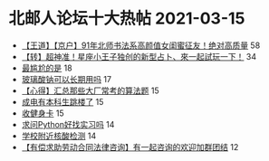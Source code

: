 # 北邮人论坛十大热帖 2021-03-15

- [【王道】【京户】91年北师书法系高颜值女闺蜜征友！绝对高质量](https://bbs.byr.cn/article/Friends/1988112) 58
- [【转】超神准！星座小王子独创的新型占卜、來一起試玩一下！](https://bbs.byr.cn/article/Constellations/326533) 34
- [最尴尬的是](https://bbs.byr.cn/article/Feeling/3166545) 18
- [玻璃酸钠可以长期用吗](https://bbs.byr.cn/article/Health/224416) 17
- [【心得】汇总那些大厂常考的算法题](https://bbs.byr.cn/article/Job/2127307) 15
- [成电有本科生跳楼了](https://bbs.byr.cn/article/Picture/3282931) 15
- [收健身卡](https://bbs.byr.cn/article/Gymnasium/117790) 15
- [求问Python好找实习吗](https://bbs.byr.cn/article/StudyShare/200167) 14
- [学校附近核酸检测](https://bbs.byr.cn/article/Talking/6261446) 14
- [【有偿求助劳动合同法律咨询】有一起咨询的欢迎加群团结](https://bbs.byr.cn/article/WorkLife/1163519) 12



